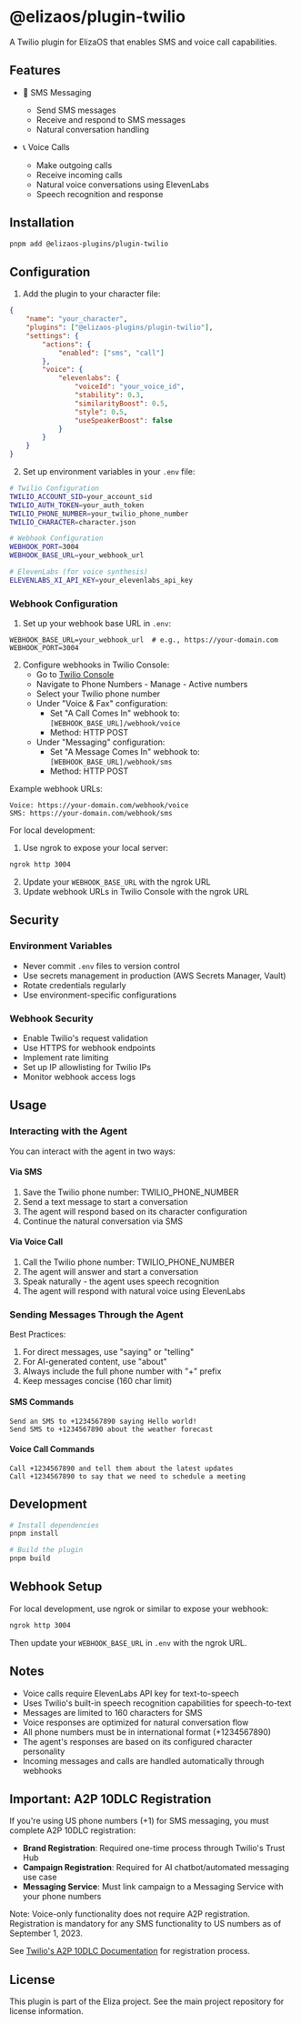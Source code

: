 # @elizaos/plugin-twilio

A Twilio plugin for ElizaOS that enables SMS and voice call capabilities.

## Features

- 📱 SMS Messaging
  - Send SMS messages
  - Receive and respond to SMS messages
  - Natural conversation handling

- 📞 Voice Calls
  - Make outgoing calls
  - Receive incoming calls
  - Natural voice conversations using ElevenLabs
  - Speech recognition and response

## Installation

```bash
pnpm add @elizaos-plugins/plugin-twilio
```

## Configuration

1. Add the plugin to your character file:
```json
{
    "name": "your_character",
    "plugins": ["@elizaos-plugins/plugin-twilio"],
    "settings": {
        "actions": {
            "enabled": ["sms", "call"]
        },
        "voice": {
            "elevenlabs": {
                "voiceId": "your_voice_id",
                "stability": 0.3,
                "similarityBoost": 0.5,
                "style": 0.5,
                "useSpeakerBoost": false
            }
        }
    }
}
```

2. Set up environment variables in your `.env` file:

```bash
# Twilio Configuration
TWILIO_ACCOUNT_SID=your_account_sid
TWILIO_AUTH_TOKEN=your_auth_token
TWILIO_PHONE_NUMBER=your_twilio_phone_number
TWILIO_CHARACTER=character.json

# Webhook Configuration
WEBHOOK_PORT=3004
WEBHOOK_BASE_URL=your_webhook_url

# ElevenLabs (for voice synthesis)
ELEVENLABS_XI_API_KEY=your_elevenlabs_api_key
```

### Webhook Configuration

1. Set up your webhook base URL in `.env`:
```env
WEBHOOK_BASE_URL=your_webhook_url  # e.g., https://your-domain.com
WEBHOOK_PORT=3004
```

2. Configure webhooks in Twilio Console:
   - Go to [Twilio Console](https://console.twilio.com)
   - Navigate to Phone Numbers - Manage - Active numbers
   - Select your Twilio phone number
   - Under "Voice & Fax" configuration:
     - Set "A Call Comes In" webhook to: `[WEBHOOK_BASE_URL]/webhook/voice`
     - Method: HTTP POST
   - Under "Messaging" configuration:
     - Set "A Message Comes In" webhook to: `[WEBHOOK_BASE_URL]/webhook/sms`
     - Method: HTTP POST

Example webhook URLs:
```
Voice: https://your-domain.com/webhook/voice
SMS: https://your-domain.com/webhook/sms
```

For local development:
1. Use ngrok to expose your local server:
```bash
ngrok http 3004
```
2. Update your `WEBHOOK_BASE_URL` with the ngrok URL
3. Update webhook URLs in Twilio Console with the ngrok URL

## Security

### Environment Variables
- Never commit `.env` files to version control
- Use secrets management in production (AWS Secrets Manager, Vault)
- Rotate credentials regularly
- Use environment-specific configurations

### Webhook Security
- Enable Twilio's request validation
- Use HTTPS for webhook endpoints
- Implement rate limiting
- Set up IP allowlisting for Twilio IPs
- Monitor webhook access logs

## Usage

### Interacting with the Agent

You can interact with the agent in two ways:

#### Via SMS
1. Save the Twilio phone number: TWILIO_PHONE_NUMBER
2. Send a text message to start a conversation
3. The agent will respond based on its character configuration
4. Continue the natural conversation via SMS

#### Via Voice Call
1. Call the Twilio phone number: TWILIO_PHONE_NUMBER
2. The agent will answer and start a conversation
3. Speak naturally - the agent uses speech recognition
4. The agent will respond with natural voice using ElevenLabs

### Sending Messages Through the Agent

Best Practices:
1. For direct messages, use "saying" or "telling"
2. For AI-generated content, use "about"
3. Always include the full phone number with "+" prefix
4. Keep messages concise (160 char limit)

#### SMS Commands

```
Send an SMS to +1234567890 saying Hello world!
Send SMS to +1234567890 about the weather forecast
```

#### Voice Call Commands

```
Call +1234567890 and tell them about the latest updates
Call +1234567890 to say that we need to schedule a meeting
```

## Development

```bash
# Install dependencies
pnpm install

# Build the plugin
pnpm build
```

## Webhook Setup

For local development, use ngrok or similar to expose your webhook:

```bash
ngrok http 3004
```

Then update your `WEBHOOK_BASE_URL` in `.env` with the ngrok URL.

## Notes

- Voice calls require ElevenLabs API key for text-to-speech
- Uses Twilio's built-in speech recognition capabilities for speech-to-text
- Messages are limited to 160 characters for SMS
- Voice responses are optimized for natural conversation flow
- All phone numbers must be in international format (+1234567890)
- The agent's responses are based on its configured character personality
- Incoming messages and calls are handled automatically through webhooks

## Important: A2P 10DLC Registration

If you're using US phone numbers (+1) for SMS messaging, you must complete A2P 10DLC registration:

- **Brand Registration**: Required one-time process through Twilio's Trust Hub
- **Campaign Registration**: Required for AI chatbot/automated messaging use case
- **Messaging Service**: Must link campaign to a Messaging Service with your phone numbers

Note: Voice-only functionality does not require A2P registration. Registration is mandatory for any SMS functionality to US numbers as of September 1, 2023.

See [Twilio's A2P 10DLC Documentation](https://www.twilio.com/docs/messaging/compliance/a2p-10dlc) for registration process.

## License

This plugin is part of the Eliza project. See the main project repository for license information.

